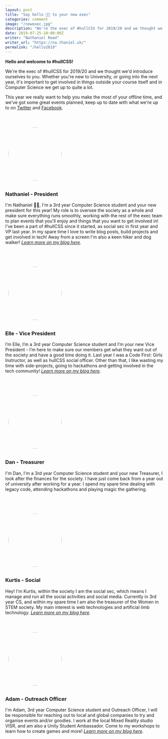```yaml
---
layout: post
title: "Say hello 👋🏻 to your new exec"
categories: comment
image: "/newexec.jpg"
description: "We're the exec of #hullCSS for 2019/20 and we thought we'd introduce ourselves to you. Learn a bit more about us, what we get up to and what we're planning for this year"
date: 2019-07-25-10:00:00Z
writer: "Nathaniel Read"
writer_url: "https://na.thaniel.uk/"
permalink: "/hello2019"
---
```


<b>Hello and welcome to #hullCSS!</b> 

We're the exec of #hullCSS for 2019/20 and we thought we'd introduce ourselves to you. Whether you're new to University, or going into the next year, it's important to get involved in things outside your course itself and in Computer Science we get up to quite a lot. 

This year we really want to help you make the most of your offline time, and we've got some great events planned, keep up to date with what we're up to on <a href="https://twitter.com/css_hull">Twitter</a> and <a href="//fb.me/hullcss">Facebook</a>.


<div class="bio-block grid-container">
<div class="grid-25 mobile-grid-100">
<img src="{{site.baseurl}}/images/exec/nathaniel.png" class="post-heads">
</div>
<div class="grid-75 mobile-grid-100">
<h3><b>Nathaniel</b> - President</h3>

I'm Nathaniel 👋🏻, I'm a 3rd year Computer Science student and your new president for this year! My role is to oversee the society as a whole and make sure everything runs smoothly, working with the rest of the exec team to plan events that you'll enjoy and things that you want to get involved in! I've been a part of #hullCSS since it started, as social sec in first year and VP last year. 
In my spare time I love to write blog posts, build projects and get involved in tech! Away from a screen I'm also a keen hiker and dog walker! <i><a href="//nathaniel.work">Learn more on my blog here</a></i>.
</div>
</div>



<div class="bio-block grid-container">
<div class="grid-25 mobile-grid-100">
<img src="{{site.baseurl}}/images/exec/elle.jpg" class="post-heads">
</div>
<div class="grid-75 mobile-grid-100">
<h3> <b>Elle</b> - Vice President </h3>

I’m Elle, I’m a 3rd year Computer Science student and I’m your new Vice President - I’m here to make sure our members get what they want out of the society and have a good time doing it. Last year I was a Code First: Girls Instructor, as well as hullCSS social officer. Other than that, I like wasting my time with side-projects, going to hackathons and getting involved in the tech community!  <i><a href="//elletownsend.co.uk">Learn more on my blog here</a></i>.
</div>
</div>

<div class="bio-block grid-container">
<div class="grid-25 mobile-grid-100">
<img src="{{site.baseurl}}/images/exec/dan.png" class="post-heads">
</div>
<div class="grid-75 mobile-grid-100">
<h3> <b>Dan</b> - Treasurer </h3>

I'm Dan, I'm a 3rd year Computer Science student and your new Treasurer, I look after the finances for the society. I have just come back from a year out of university after working for a year. I spend my spare time dealing with legacy code, attending hackathons and playing magic the gathering.
</div>
</div>

<div class="bio-block grid-container">
<div class="grid-25 mobile-grid-100">
<img src="{{site.baseurl}}/images/exec/kurtis.jpg" class="post-heads">
</div>
<div class="grid-75 mobile-grid-100">
<h3> <b>Kurtis</b> - Social </h3>

Hey! I'm Kurtis, within the society I am the social sec, which means I manage and run all the social activities and social media. Currently in 3rd year CS, and within my spare time I am also the treasurer of the Women in STEM society. My main interest is web technologies and artificial limb technology. <i><a href="//kurtisthrasher.co.uk">Learn more on my blog here</a></i>.
</div>

<div class="bio-block grid-container">
<div class="grid-25 mobile-grid-100">
<img src="{{site.baseurl}}/images/exec/adam.jpg" class="post-heads">
</div>
<div class="grid-75 mobile-grid-100">
<h3> <b>Adam</b> - Outreach Officer </h3>

I'm Adam, 3rd year Computer Science student and Outreach Officer, I will be responsible for reaching out to local and global companies to try and organise events and/or goodies. I work at the local Mixed Reality studio VISR, and am also a Unity Student Ambassador. Come to my workshops to learn how to create games and more!   <i><a href="//adamt3d.com">Learn more on my blog here</a></i>.
</div>
</div>

<style>
.post-heads {
    height: 170px;
    border-radius: 360px;
    margin-right: 30px;
    -webkit-user-select: none;
    -khtml-user-select: none;
    -moz-user-select: none;
    -o-user-select: none;
    user-select: none;
    padding: 10px;
}
.bio-block {
    display: inline-block;
    margin-top: 30px;
    margin-bottom: 15px;
    min-width: 100%;
}
.content a {
    color: #7d7d7d;
}
.content a:hover {
    color: #7d7d7d;
}

</style>